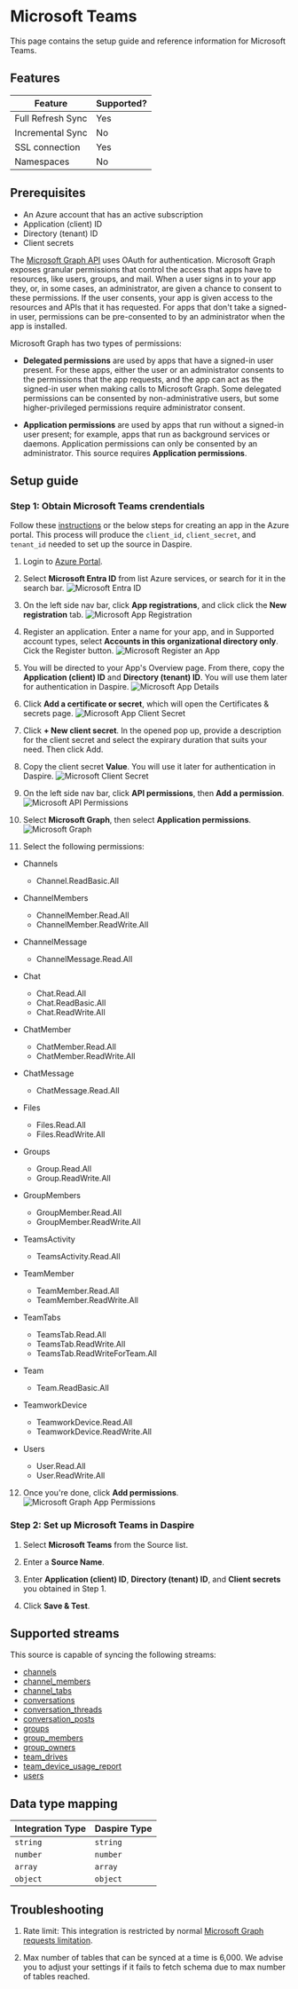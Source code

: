 # Microsoft Teams

This page contains the setup guide and reference information for Microsoft Teams.

## Features

| Feature | Supported? |
| --- | --- |
| Full Refresh Sync | Yes |
| Incremental Sync | No |
| SSL connection | Yes |
| Namespaces | No |

## Prerequisites

* An Azure account that has an active subscription
* Application (client) ID
* Directory (tenant) ID
* Client secrets

The [Microsoft Graph API](https://learn.microsoft.com/en-us/graph/overview) uses OAuth for authentication. Microsoft Graph exposes granular permissions that control the access that apps have to resources, like users, groups, and mail. When a user signs in to your app they, or, in some cases, an administrator, are given a chance to consent to these permissions. If the user consents, your app is given access to the resources and APIs that it has requested. For apps that don't take a signed-in user, permissions can be pre-consented to by an administrator when the app is installed.

Microsoft Graph has two types of permissions:

* **Delegated permissions** are used by apps that have a signed-in user present. For these apps, either the user or an administrator consents to the permissions that the app requests, and the app can act as the signed-in user when making calls to Microsoft Graph. Some delegated permissions can be consented by non-administrative users, but some higher-privileged permissions require administrator consent.

* **Application permissions** are used by apps that run without a signed-in user present; for example, apps that run as background services or daemons. Application permissions can only be consented by an administrator. This source requires **Application permissions**.

## Setup guide

### Step 1: Obtain Microsoft Teams crendentials

Follow these [instructions](https://docs.microsoft.com/en-us/graph/auth-v2-service?context=graph%2Fapi%2F1.0&view=graph-rest-1.0) or the below steps for creating an app in the Azure portal. This process will produce the `client_id`, `client_secret`, and `tenant_id` needed to set up the source in Daspire.

1. Login to [Azure Portal](https://portal.azure.com/#home).

2. Select **Microsoft Entra ID** from list Azure services, or search for it in the search bar.
![Microsoft Entra ID](/assets/images/teams-entra-id.jpg "Microsoft Entra ID")

3. On the left side nav bar, click **App registrations**, and click click the **New registration** tab.
![Microsoft App Registration](/assets/images/teams-app-registration.jpg "Microsoft App Registration")

4. Register an application. Enter a name for your app, and in Supported account types, select **Accounts in this organizational directory only**. Cick the Register button.
![Microsoft Register an App](/assets/images/teams-register-app.jpg "Microsoft Register an App")

5. You will be directed to your App's Overview page. From there, copy the **Application (client) ID** and **Directory (tenant) ID**. You will use them later for authentication in Daspire.
![Microsoft App Details](/assets/images/teams-app-details.jpg "Microsoft App Details")

6. Click **Add a certificate or secret**, which will open the Certificates & secrets page.
![Microsoft App Client Secret](/assets/images/teams-app-client-secret.jpg "Microsoft App Client Secret")

7. Click **+ New client secret**. In the opened pop up, provide a description for the client secret and select the expirary duration that suits your need. Then click Add.

8. Copy the client secret **Value**. You will use it later for authentication in Daspire.
![Microsoft Client Secret](/assets/images/teams-client-secret.jpg "Microsoft Client Secret")

9. On the left side nav bar, click **API permissions**, then **Add a permission**.
![Microsoft API Permissions](/assets/images/teams-app-permissions.jpg "Microsoft API Permissions")

10. Select **Microsoft Graph**, then select **Application permissions**.
![Microsoft Graph](/assets/images/teams-ms-graph-api.jpg "Microsoft Graph")

11. Select the following permissions:
  * Channels
    * Channel.ReadBasic.All

  * ChannelMembers
    * ChannelMember.Read.All
    * ChannelMember.ReadWrite.All

  * ChannelMessage
    * ChannelMessage.Read.All

  * Chat
    * Chat.Read.All
    * Chat.ReadBasic.All
    * Chat.ReadWrite.All

  * ChatMember
    * ChatMember.Read.All
    * ChatMember.ReadWrite.All

  * ChatMessage
    * ChatMessage.Read.All

  * Files
    * Files.Read.All
    * Files.ReadWrite.All

  * Groups
    * Group.Read.All
    * Group.ReadWrite.All

  * GroupMembers
    * GroupMember.Read.All
    * GroupMember.ReadWrite.All

  * TeamsActivity
    * TeamsActivity.Read.All

  * TeamMember
    * TeamMember.Read.All
    * TeamMember.ReadWrite.All

  * TeamTabs
    * TeamsTab.Read.All
    * TeamsTab.ReadWrite.All
    * TeamsTab.ReadWriteForTeam.All

  * Team
    * Team.ReadBasic.All

  * TeamworkDevice
    * TeamworkDevice.Read.All
    * TeamworkDevice.ReadWrite.All

  * Users
    * User.Read.All
    * User.ReadWrite.All

12. Once you're done, click **Add permissions**.
![Microsoft Graph App Permissions](/assets/images/teams-ms-graph-app-permissions.jpg "Microsoft Graph App Permissions")

### Step 2: Set up Microsoft Teams  in Daspire

1. Select **Microsoft Teams** from the Source list.

2. Enter a **Source Name**.

3. Enter **Application (client) ID**, **Directory (tenant) ID**, and **Client secrets** you obtained in Step 1.

4. Click **Save & Test**.

## Supported streams

This source is capable of syncing the following streams:

* [channels](https://docs.microsoft.com/en-us/graph/api/channel-list?view=graph-rest-1.0&tabs=http)
* [channel_members](https://docs.microsoft.com/en-us/graph/api/channel-list-members?view=graph-rest-1.0&tabs=http)
* [channel_tabs](https://docs.microsoft.com/en-us/graph/api/channel-list-tabs?view=graph-rest-1.0&tabs=http)
* [conversations](https://docs.microsoft.com/en-us/graph/api/group-list-conversations?view=graph-rest-beta&tabs=http)
* [conversation_threads](https://docs.microsoft.com/en-us/graph/api/conversation-list-threads?view=graph-rest-beta&tabs=http)
* [conversation_posts](https://docs.microsoft.com/en-us/graph/api/conversationthread-list-posts?view=graph-rest-beta&tabs=http)
* [groups](https://docs.microsoft.com/en-us/graph/teams-list-all-teams?context=graph%2Fapi%2F1.0&view=graph-rest-1.0)
* [group_members](https://docs.microsoft.com/en-us/graph/api/group-list-members?view=graph-rest-1.0&tabs=http)
* [group_owners](https://docs.microsoft.com/en-us/graph/api/group-list-owners?view=graph-rest-1.0&tabs=http)
* [team_drives](https://docs.microsoft.com/en-us/graph/api/drive-get?view=graph-rest-beta&tabs=http#get-the-document-library-associated-with-a-group)
* [team_device_usage_report](https://docs.microsoft.com/en-us/graph/api/reportroot-getteamsdeviceusageuserdetail?view=graph-rest-1.0)
* [users](https://docs.microsoft.com/en-us/graph/api/user-list?view=graph-rest-beta&tabs=http)

## Data type mapping

| Integration Type | Daspire Type |
| --- | --- |
| `string` | `string` |
| `number` | `number` |
| `array` | `array` |
| `object` | `object` |

## Troubleshooting

1. Rate limit: This integration is restricted by normal [Microsoft Graph requests limitation](https://docs.microsoft.com/en-us/graph/throttling).

4. Max number of tables that can be synced at a time is 6,000. We advise you to adjust your settings if it fails to fetch schema due to max number of tables reached.
